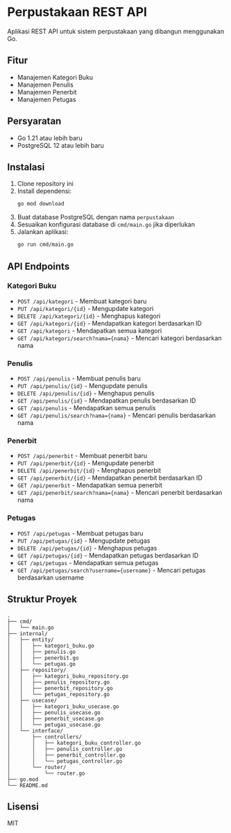 # Perpustakaan REST API

Aplikasi REST API untuk sistem perpustakaan yang dibangun menggunakan Go.

## Fitur

- Manajemen Kategori Buku
- Manajemen Penulis
- Manajemen Penerbit
- Manajemen Petugas

## Persyaratan

- Go 1.21 atau lebih baru
- PostgreSQL 12 atau lebih baru

## Instalasi

1. Clone repository ini
2. Install dependensi:
   ```bash
   go mod download
   ```
3. Buat database PostgreSQL dengan nama `perpustakaan`
4. Sesuaikan konfigurasi database di `cmd/main.go` jika diperlukan
5. Jalankan aplikasi:
   ```bash
   go run cmd/main.go
   ```

## API Endpoints

### Kategori Buku

- `POST /api/kategori` - Membuat kategori baru
- `PUT /api/kategori/{id}` - Mengupdate kategori
- `DELETE /api/kategori/{id}` - Menghapus kategori
- `GET /api/kategori/{id}` - Mendapatkan kategori berdasarkan ID
- `GET /api/kategori` - Mendapatkan semua kategori
- `GET /api/kategori/search?nama={nama}` - Mencari kategori berdasarkan nama

### Penulis

- `POST /api/penulis` - Membuat penulis baru
- `PUT /api/penulis/{id}` - Mengupdate penulis
- `DELETE /api/penulis/{id}` - Menghapus penulis
- `GET /api/penulis/{id}` - Mendapatkan penulis berdasarkan ID
- `GET /api/penulis` - Mendapatkan semua penulis
- `GET /api/penulis/search?nama={nama}` - Mencari penulis berdasarkan nama

### Penerbit

- `POST /api/penerbit` - Membuat penerbit baru
- `PUT /api/penerbit/{id}` - Mengupdate penerbit
- `DELETE /api/penerbit/{id}` - Menghapus penerbit
- `GET /api/penerbit/{id}` - Mendapatkan penerbit berdasarkan ID
- `GET /api/penerbit` - Mendapatkan semua penerbit
- `GET /api/penerbit/search?nama={nama}` - Mencari penerbit berdasarkan nama

### Petugas

- `POST /api/petugas` - Membuat petugas baru
- `PUT /api/petugas/{id}` - Mengupdate petugas
- `DELETE /api/petugas/{id}` - Menghapus petugas
- `GET /api/petugas/{id}` - Mendapatkan petugas berdasarkan ID
- `GET /api/petugas` - Mendapatkan semua petugas
- `GET /api/petugas/search?username={username}` - Mencari petugas berdasarkan username

## Struktur Proyek

```
.
├── cmd/
│   └── main.go
├── internal/
│   ├── entity/
│   │   ├── kategori_buku.go
│   │   ├── penulis.go
│   │   ├── penerbit.go
│   │   └── petugas.go
│   ├── repository/
│   │   ├── kategori_buku_repository.go
│   │   ├── penulis_repository.go
│   │   ├── penerbit_repository.go
│   │   └── petugas_repository.go
│   ├── usecase/
│   │   ├── kategori_buku_usecase.go
│   │   ├── penulis_usecase.go
│   │   ├── penerbit_usecase.go
│   │   └── petugas_usecase.go
│   └── interface/
│       ├── controllers/
│       │   ├── kategori_buku_controller.go
│       │   ├── penulis_controller.go
│       │   ├── penerbit_controller.go
│       │   └── petugas_controller.go
│       └── router/
│           └── router.go
├── go.mod
└── README.md
```

## Lisensi

MIT 